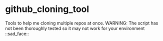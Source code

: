 # github_cloning_tool

Tools to help me cloning multiple repos at once.
WARNING: The script has not been thoroughly tested so it may not work for your environment ::sad_face::
